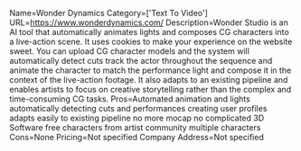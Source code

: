 Name=Wonder Dynamics
Category=['Text To Video']
URL=https://www.wonderdynamics.com/
Description=Wonder Studio is an AI tool that automatically animates lights and composes CG characters into a live-action scene. It uses cookies to make your experience on the website sweet. You can upload CG character models and the system will automatically detect cuts track the actor throughout the sequence and animate the character to match the performance light and compose it in the context of the live-action footage. It also adapts to an existing pipeline and enables artists to focus on creative storytelling rather than the complex and time-consuming CG tasks.
Pros=Automated animation and lights automatically detecting cuts and performances creating user profiles adapts easily to existing pipeline no more mocap no complicated 3D Software free characters from artist community multiple characters
Cons=None
Pricing=Not specified
Company Address=Not specified
